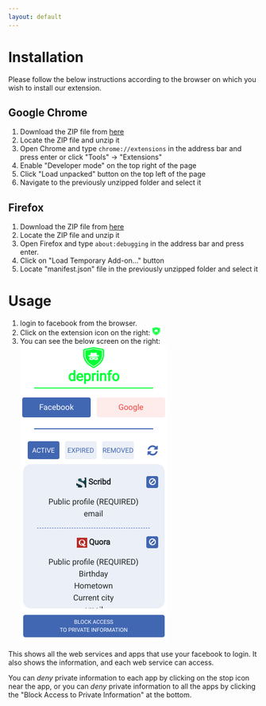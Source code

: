 ```yaml
---
layout: default
---
```

# [](#install)Installation
Please follow the below instructions according to the browser on which you wish to install our extension.

## [](#gchrome)Google Chrome
 1. Download the ZIP file from [here](https://drive.google.com/open?id=1CePJK2i78wcwXxqVCRS242DxrGoYqP37)
 2. Locate the ZIP file and unzip it
 3. Open Chrome and type `chrome://extensions` in the address bar and press enter or click "Tools" -> "Extensions"
 4. Enable "Developer mode" on the top right of the page
 5. Click "Load unpacked" button on the top left of the page
 6. Navigate to the previously unzipped folder and select it



## [](#firefox)Firefox
 1. Download the ZIP file from [here](https://drive.google.com/open?id=1CePJK2i78wcwXxqVCRS242DxrGoYqP37)
 2. Locate the ZIP file and unzip it
 3. Open Firefox and type `about:debugging` in the address bar and press enter.
 4. Click on "Load Temporary Add-on..." button
 5. Locate "manifest.json" file in the previously unzipped folder and select it

# [](#usage)Usage
 1. login to facebook from the browser.
 2. Click on the extension icon on the right: <img src="/assets/images/16.png" 
            class='hidden-xs hidden-sm'/>
 3. You can see the below screen on the right:
        <img src="/assets/images/screenshot.png" 
            class='hidden-xs hidden-sm' style='vertical-align: center; ' />
            
   This shows all the web services and apps that use your facebook to login. It also shows the information, and each web service can access. 
   
   You can _deny_ private information to each app by clicking on the stop icon near the app, or you can _deny_ private information to all the apps by clicking the "Block Access to Private Information" at the bottom.
 
